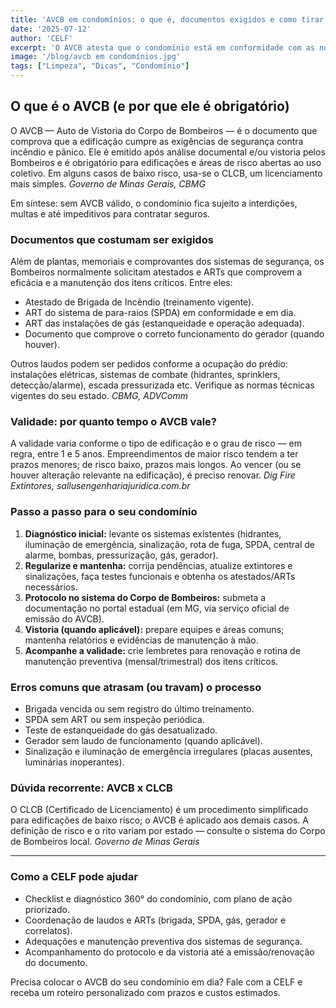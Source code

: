 ```yaml
---
title: 'AVCB em condomínios: o que é, documentos exigidos e como tirar sem dor de cabeça'
date: '2025-07-12'
author: 'CELF'
excerpt: 'O AVCB atesta que o condomínio está em conformidade com as normas de segurança contra incêndio e pânico. Veja, de forma prática, o que é o documento, quais são os principais atestados e ARTs solicitados (brigada, para-raios, gás, gerador), prazos de validade e um passo a passo para conquistar (e manter) a regularidade.'
image: '/blog/avcb em condomínios.jpg'
tags: ["Limpeza", "Dicas", "Condomínio"]
---
```


## O que é o AVCB (e por que ele é obrigatório)

O AVCB — Auto de Vistoria do Corpo de Bombeiros — é o documento que comprova que a edificação cumpre as exigências de segurança contra incêndio e pânico. Ele é emitido após análise documental e/ou vistoria pelos Bombeiros e é obrigatório para edificações e áreas de risco abertas ao uso coletivo. Em alguns casos de baixo risco, usa-se o CLCB, um licenciamento mais simples.
*Governo de Minas Gerais, CBMG*

Em síntese: sem AVCB válido, o condomínio fica sujeito a interdições, multas e até impeditivos para contratar seguros.

### Documentos que costumam ser exigidos

Além de plantas, memoriais e comprovantes dos sistemas de segurança, os Bombeiros normalmente solicitam atestados e ARTs que comprovem a eficácia e a manutenção dos itens críticos. Entre eles:

- Atestado de Brigada de Incêndio (treinamento vigente).
- ART do sistema de para-raios (SPDA) em conformidade e em dia.
- ART das instalações de gás (estanqueidade e operação adequada).
- Documento que comprove o correto funcionamento do gerador (quando houver).

Outros laudos podem ser pedidos conforme a ocupação do prédio: instalações elétricas, sistemas de combate (hidrantes, sprinklers, detecção/alarme), escada pressurizada etc. Verifique as normas técnicas vigentes do seu estado.
*CBMG, ADVComm*

### Validade: por quanto tempo o AVCB vale?

A validade varia conforme o tipo de edificação e o grau de risco — em regra, entre 1 e 5 anos. Empreendimentos de maior risco tendem a ter prazos menores; de risco baixo, prazos mais longos. Ao vencer (ou se houver alteração relevante na edificação), é preciso renovar.
*Dig Fire Extintores, sallusengenhariajuridica.com.br*

### Passo a passo para o seu condomínio

1.  **Diagnóstico inicial:** levante os sistemas existentes (hidrantes, iluminação de emergência, sinalização, rota de fuga, SPDA, central de alarme, bombas, pressurização, gás, gerador).
2.  **Regularize e mantenha:** corrija pendências, atualize extintores e sinalizações, faça testes funcionais e obtenha os atestados/ARTs necessários.
3.  **Protocolo no sistema do Corpo de Bombeiros:** submeta a documentação no portal estadual (em MG, via serviço oficial de emissão do AVCB).
4.  **Vistoria (quando aplicável):** prepare equipes e áreas comuns; mantenha relatórios e evidências de manutenção à mão.
5.  **Acompanhe a validade:** crie lembretes para renovação e rotina de manutenção preventiva (mensal/trimestral) dos itens críticos.

### Erros comuns que atrasam (ou travam) o processo

- Brigada vencida ou sem registro do último treinamento.
- SPDA sem ART ou sem inspeção periódica.
- Teste de estanqueidade do gás desatualizado.
- Gerador sem laudo de funcionamento (quando aplicável).
- Sinalização e iluminação de emergência irregulares (placas ausentes, luminárias inoperantes).

### Dúvida recorrente: AVCB x CLCB

O CLCB (Certificado de Licenciamento) é um procedimento simplificado para edificações de baixo risco; o AVCB é aplicado aos demais casos. A definição de risco e o rito variam por estado — consulte o sistema do Corpo de Bombeiros local.
*Governo de Minas Gerais*

---

### Como a CELF pode ajudar

- Checklist e diagnóstico 360° do condomínio, com plano de ação priorizado.
- Coordenação de laudos e ARTs (brigada, SPDA, gás, gerador e correlatos).
- Adequações e manutenção preventiva dos sistemas de segurança.
- Acompanhamento do protocolo e da vistoria até a emissão/renovação do documento.

Precisa colocar o AVCB do seu condomínio em dia? Fale com a CELF e receba um roteiro personalizado com prazos e custos estimados.

